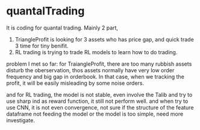 # quantalTrading

It is coding for quantal trading.
Mainly 2 part, 
1. TriangleProfit is looking for 3 assets who has price gap, and quick trade 3 time for tiny benifit.
2. RL trading is trying to trade RL models to learn how to do trading.

problem I met so far:
for TraiangleProfit, there are too many rubbish assets disturb the oberservation, thos assets normally have very low order frequency and big gap in orderbook. In that case, when we tracking the profit, it will be easily misleading by some noise orders.

and for RL trading, the model is not stable, even involve the Talib and try to use sharp ind as reward function, it still not perform well.
and when try to use CNN, it is not even convergence, not sure if the structure of the feature dataframe not feeding the model or the model is too simple, need more investigate.
